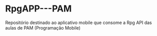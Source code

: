 # RpgAPP---PAM
Repositório destinado ao aplicativo mobile que consome a Rpg API das aulas de PAM (Programação Mobile)
